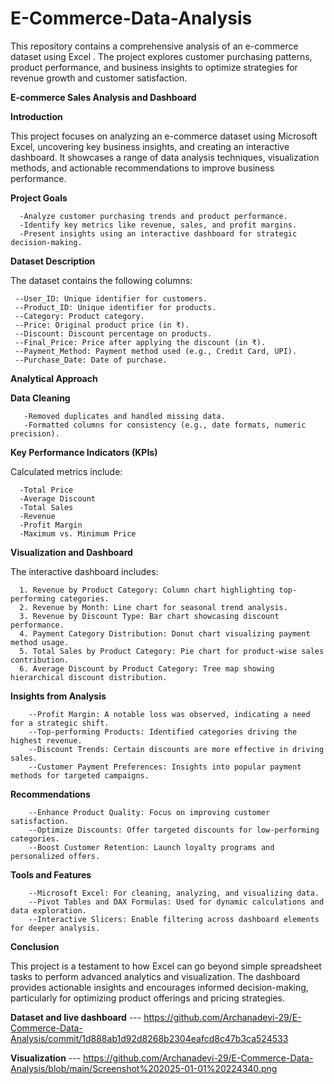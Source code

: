 # E-Commerce-Data-Analysis
This repository contains a comprehensive analysis of an e-commerce dataset using Excel . The project explores customer purchasing patterns, product performance, and business insights to optimize strategies for revenue growth and customer satisfaction.


**E-commerce Sales Analysis and Dashboard**

**Introduction**

This project focuses on analyzing an e-commerce dataset using Microsoft Excel, uncovering key business insights, and creating an interactive dashboard. It showcases a range of data analysis techniques, visualization methods, and actionable recommendations to improve business performance.

**Project Goals**
     
      -Analyze customer purchasing trends and product performance.
      -Identify key metrics like revenue, sales, and profit margins.
      -Present insights using an interactive dashboard for strategic decision-making.

**Dataset Description**
 
 The dataset contains the following columns:

     --User_ID: Unique identifier for customers.
     --Product_ID: Unique identifier for products.
     --Category: Product category.
     --Price: Original product price (in ₹).
     --Discount: Discount percentage on products.
     --Final_Price: Price after applying the discount (in ₹).
     --Payment_Method: Payment method used (e.g., Credit Card, UPI).
     --Purchase_Date: Date of purchase.

**Analytical Approach**
  
   **Data Cleaning**
      
       -Removed duplicates and handled missing data.
       -Formatted columns for consistency (e.g., date formats, numeric precision).

 **Key Performance Indicators (KPIs)**
   
   Calculated metrics include:
     
      -Total Price
      -Average Discount
      -Total Sales
      -Revenue
      -Profit Margin
      -Maximum vs. Minimum Price
  
   **Visualization and Dashboard**
  
   The interactive dashboard includes:
     
      1. Revenue by Product Category: Column chart highlighting top-performing categories.
      2. Revenue by Month: Line chart for seasonal trend analysis.
      3. Revenue by Discount Type: Bar chart showcasing discount performance.
      4. Payment Category Distribution: Donut chart visualizing payment method usage.
      5. Total Sales by Product Category: Pie chart for product-wise sales contribution.
      6. Average Discount by Product Category: Tree map showing hierarchical discount distribution.

  
   **Insights from Analysis**
      
        --Profit Margin: A notable loss was observed, indicating a need for a strategic shift.
        --Top-performing Products: Identified categories driving the highest revenue.
        --Discount Trends: Certain discounts are more effective in driving sales.
        --Customer Payment Preferences: Insights into popular payment methods for targeted campaigns.
   
  
  **Recommendations**
        
        --Enhance Product Quality: Focus on improving customer satisfaction.
        --Optimize Discounts: Offer targeted discounts for low-performing categories.
        --Boost Customer Retention: Launch loyalty programs and personalized offers.
 
  
   **Tools and Features**
        
        --Microsoft Excel: For cleaning, analyzing, and visualizing data.
        --Pivot Tables and DAX Formulas: Used for dynamic calculations and data exploration.
        --Interactive Slicers: Enable filtering across dashboard elements for deeper analysis.


**Conclusion**

This project is a testament to how Excel can go beyond simple spreadsheet tasks to perform advanced analytics and visualization. The dashboard provides actionable insights and encourages informed decision-making, particularly for optimizing product offerings and pricing strategies.


**Dataset and live dashboard**  ---  https://github.com/Archanadevi-29/E-Commerce-Data-Analysis/commit/1d888ab1d92d8268b2304eafcd8c47b3ca524533

**Visualization**  ---  https://github.com/Archanadevi-29/E-Commerce-Data-Analysis/blob/main/Screenshot%202025-01-01%20224340.png


 
 

